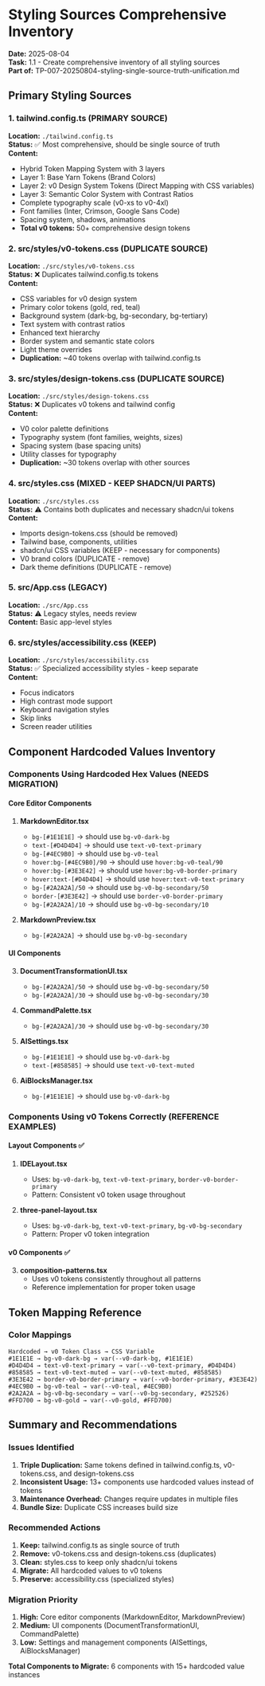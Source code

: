 # Styling Sources Comprehensive Inventory
**Date:** 2025-08-04  
**Task:** 1.1 - Create comprehensive inventory of all styling sources  
**Part of:** TP-007-20250804-styling-single-source-truth-unification.md

## Primary Styling Sources

### 1. tailwind.config.ts (PRIMARY SOURCE)
**Location:** `./tailwind.config.ts`  
**Status:** ✅ Most comprehensive, should be single source of truth  
**Content:**
- Hybrid Token Mapping System with 3 layers
- Layer 1: Base Yarn Tokens (Brand Colors)
- Layer 2: v0 Design System Tokens (Direct Mapping with CSS variables)
- Layer 3: Semantic Color System with Contrast Ratios
- Complete typography scale (v0-xs to v0-4xl)
- Font families (Inter, Crimson, Google Sans Code)
- Spacing system, shadows, animations
- **Total v0 tokens:** 50+ comprehensive design tokens

### 2. src/styles/v0-tokens.css (DUPLICATE SOURCE)
**Location:** `./src/styles/v0-tokens.css`  
**Status:** ❌ Duplicates tailwind.config.ts tokens  
**Content:**
- CSS variables for v0 design system
- Primary color tokens (gold, red, teal)
- Background system (dark-bg, bg-secondary, bg-tertiary)
- Text system with contrast ratios
- Enhanced text hierarchy
- Border system and semantic state colors
- Light theme overrides
- **Duplication:** ~40 tokens overlap with tailwind.config.ts

### 3. src/styles/design-tokens.css (DUPLICATE SOURCE)
**Location:** `./src/styles/design-tokens.css`  
**Status:** ❌ Duplicates v0 tokens and tailwind config  
**Content:**
- V0 color palette definitions
- Typography system (font families, weights, sizes)
- Spacing system (base spacing units)
- Utility classes for typography
- **Duplication:** ~30 tokens overlap with other sources

### 4. src/styles.css (MIXED - KEEP SHADCN/UI PARTS)
**Location:** `./src/styles.css`  
**Status:** ⚠️ Contains both duplicates and necessary shadcn/ui tokens  
**Content:**
- Imports design-tokens.css (should be removed)
- Tailwind base, components, utilities
- shadcn/ui CSS variables (KEEP - necessary for components)
- V0 brand colors (DUPLICATE - remove)
- Dark theme definitions (DUPLICATE - remove)

### 5. src/App.css (LEGACY)
**Location:** `./src/App.css`  
**Status:** ⚠️ Legacy styles, needs review  
**Content:** Basic app-level styles

### 6. src/styles/accessibility.css (KEEP)
**Location:** `./src/styles/accessibility.css`  
**Status:** ✅ Specialized accessibility styles - keep separate  
**Content:**
- Focus indicators
- High contrast mode support
- Keyboard navigation styles
- Skip links
- Screen reader utilities

## Component Hardcoded Values Inventory

### Components Using Hardcoded Hex Values (NEEDS MIGRATION)

#### Core Editor Components
1. **MarkdownEditor.tsx**
   - `bg-[#1E1E1E]` → should use `bg-v0-dark-bg`
   - `text-[#D4D4D4]` → should use `text-v0-text-primary`
   - `bg-[#4EC9B0]` → should use `bg-v0-teal`
   - `hover:bg-[#4EC9B0]/90` → should use `hover:bg-v0-teal/90`
   - `hover:bg-[#3E3E42]` → should use `hover:bg-v0-border-primary`
   - `hover:text-[#D4D4D4]` → should use `hover:text-v0-text-primary`
   - `bg-[#2A2A2A]/50` → should use `bg-v0-bg-secondary/50`
   - `border-[#3E3E42]` → should use `border-v0-border-primary`
   - `bg-[#2A2A2A]/10` → should use `bg-v0-bg-secondary/10`

2. **MarkdownPreview.tsx**
   - `bg-[#2A2A2A]` → should use `bg-v0-bg-secondary`

#### UI Components
3. **DocumentTransformationUI.tsx**
   - `bg-[#2A2A2A]/50` → should use `bg-v0-bg-secondary/50`
   - `bg-[#2A2A2A]/30` → should use `bg-v0-bg-secondary/30`

4. **CommandPalette.tsx**
   - `bg-[#2A2A2A]/30` → should use `bg-v0-bg-secondary/30`

5. **AISettings.tsx**
   - `bg-[#1E1E1E]` → should use `bg-v0-dark-bg`
   - `text-[#858585]` → should use `text-v0-text-muted`

6. **AiBlocksManager.tsx**
   - `bg-[#1E1E1E]` → should use `bg-v0-dark-bg`

### Components Using v0 Tokens Correctly (REFERENCE EXAMPLES)

#### Layout Components ✅
1. **IDELayout.tsx**
   - Uses: `bg-v0-dark-bg`, `text-v0-text-primary`, `border-v0-border-primary`
   - Pattern: Consistent v0 token usage throughout

2. **three-panel-layout.tsx**
   - Uses: `bg-v0-dark-bg`, `text-v0-text-primary`, `bg-v0-bg-secondary`
   - Pattern: Proper v0 token integration

#### v0 Components ✅
3. **composition-patterns.tsx**
   - Uses v0 tokens consistently throughout all patterns
   - Reference implementation for proper token usage

## Token Mapping Reference

### Color Mappings
```
Hardcoded → v0 Token Class → CSS Variable
#1E1E1E → bg-v0-dark-bg → var(--v0-dark-bg, #1E1E1E)
#D4D4D4 → text-v0-text-primary → var(--v0-text-primary, #D4D4D4)
#858585 → text-v0-text-muted → var(--v0-text-muted, #858585)
#3E3E42 → border-v0-border-primary → var(--v0-border-primary, #3E3E42)
#4EC9B0 → bg-v0-teal → var(--v0-teal, #4EC9B0)
#2A2A2A → bg-v0-bg-secondary → var(--v0-bg-secondary, #252526)
#FFD700 → bg-v0-gold → var(--v0-gold, #FFD700)
```

## Summary and Recommendations

### Issues Identified
1. **Triple Duplication:** Same tokens defined in tailwind.config.ts, v0-tokens.css, and design-tokens.css
2. **Inconsistent Usage:** 13+ components use hardcoded values instead of tokens
3. **Maintenance Overhead:** Changes require updates in multiple files
4. **Bundle Size:** Duplicate CSS increases build size

### Recommended Actions
1. **Keep:** tailwind.config.ts as single source of truth
2. **Remove:** v0-tokens.css and design-tokens.css (duplicates)
3. **Clean:** styles.css to keep only shadcn/ui tokens
4. **Migrate:** All hardcoded values to v0 tokens
5. **Preserve:** accessibility.css (specialized styles)

### Migration Priority
1. **High:** Core editor components (MarkdownEditor, MarkdownPreview)
2. **Medium:** UI components (DocumentTransformationUI, CommandPalette)
3. **Low:** Settings and management components (AISettings, AiBlocksManager)

**Total Components to Migrate:** 6 components with 15+ hardcoded value instances
